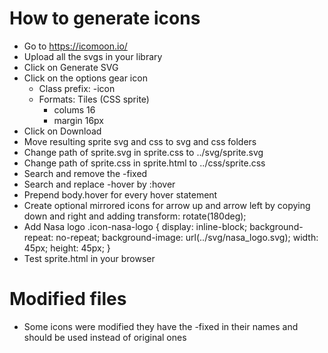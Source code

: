 # How to generate icons
* Go to https://icomoon.io/
* Upload all the svgs in your library
* Click on Generate SVG
* Click on the options gear icon
  * Class prefix: -icon
  * Formats: Tiles (CSS sprite)
    * colums 16
    * margin 16px
* Click on Download
* Move resulting sprite svg and css to svg and css folders
* Change path of sprite.svg in sprite.css to ../svg/sprite.svg
* Change path of sprite.css in sprite.html to ../css/sprite.css
* Search and remove the -fixed
* Search and replace -hover by :hover
* Prepend body.hover for every hover statement
* Create optional mirrored icons for arrow up and arrow left by copying down and right and adding transform: rotate(180deg);
* Add Nasa logo
  .icon-nasa-logo {
    display: inline-block;
    background-repeat: no-repeat;
    background-image: url(../svg/nasa_logo.svg);
    width: 45px;
    height: 45px;
  }
* Test sprite.html in your browser

# Modified files
* Some icons were modified they have the -fixed in their names and should be used instead of original ones
